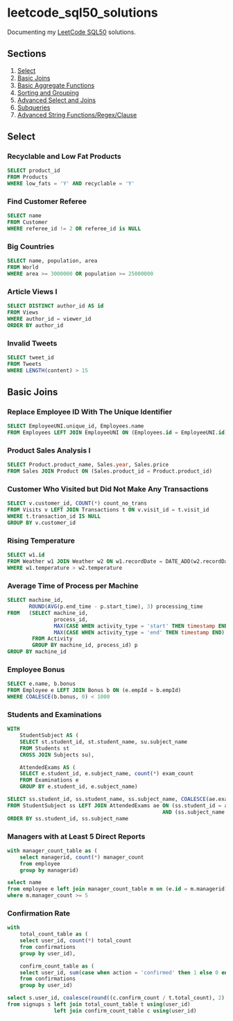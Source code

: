 # leetcode_sql50_solutions
Documenting my [LeetCode SQL50](https://leetcode.com/studyplan/top-sql-50/) solutions.

## Sections
1. [Select](#select)
2. [Basic Joins](#basic-joins)
3. [Basic Aggregate Functions](#basic-aggregate-functions)
4. [Sorting and Grouping](#sorting-and-grouping)
5. [Advanced Select and Joins](#advanced-select-and-joins)
6. [Subqueries](#subqueries)
7. [Advanced String Functions/Regex/Clause](#advanced-string-functions-regex-clause)


## Select
### Recyclable and Low Fat Products
```sql
SELECT product_id
FROM Products
WHERE low_fats = 'Y' AND recyclable = 'Y'
```
### Find Customer Referee
```sql
SELECT name
FROM Customer
WHERE referee_id != 2 OR referee_id is NULL
```
### Big Countries
```sql
SELECT name, population, area
FROM World
WHERE area >= 3000000 OR population >= 25000000
```
### Article Views I
```sql
SELECT DISTINCT author_id AS id
FROM Views
WHERE author_id = viewer_id
ORDER BY author_id
```
### Invalid Tweets
```sql
SELECT tweet_id
FROM Tweets
WHERE LENGTH(content) > 15
```

## Basic Joins
### Replace Employee ID With The Unique Identifier
```sql
SELECT EmployeeUNI.unique_id, Employees.name
FROM Employees LEFT JOIN EmployeeUNI ON (Employees.id = EmployeeUNI.id)
```
### Product Sales Analysis I
```sql
SELECT Product.product_name, Sales.year, Sales.price
FROM Sales JOIN Product ON (Sales.product_id = Product.product_id)
```
### Customer Who Visited but Did Not Make Any Transactions
```sql
SELECT v.customer_id, COUNT(*) count_no_trans
FROM Visits v LEFT JOIN Transactions t ON v.visit_id = t.visit_id
WHERE t.transaction_id IS NULL
GROUP BY v.customer_id
```
### Rising Temperature
```sql
SELECT w1.id
FROM Weather w1 JOIN Weather w2 ON w1.recordDate = DATE_ADD(w2.recordDate, Interval 1 DAY)
WHERE w1.temperature > w2.temperature
```
### Average Time of Process per Machine
```sql
SELECT machine_id,
       ROUND(AVG(p.end_time - p.start_time), 3) processing_time
FROM   (SELECT machine_id, 
               process_id,
               MAX(CASE WHEN activity_type = 'start' THEN timestamp END) start_time,
               MAX(CASE WHEN activity_type = 'end' THEN timestamp END) end_time
        FROM Activity
        GROUP BY machine_id, process_id) p
GROUP BY machine_id
```
### Employee Bonus
```sql
SELECT e.name, b.bonus
FROM Employee e LEFT JOIN Bonus b ON (e.empId = b.empId)
WHERE COALESCE(b.bonus, 0) < 1000
```
### Students and Examinations
```sql
WITH 
    StudentSubject AS (
    SELECT st.student_id, st.student_name, su.subject_name
    FROM Students st
    CROSS JOIN Subjects su),

    AttendedExams AS (
    SELECT e.student_id, e.subject_name, count(*) exam_count
    FROM Examinations e
    GROUP BY e.student_id, e.subject_name)

SELECT ss.student_id, ss.student_name, ss.subject_name, COALESCE(ae.exam_count, 0) attended_exams
FROM StudentSubject ss LEFT JOIN AttendedExams ae ON (ss.student_id = ae.student_id)
                                                  AND (ss.subject_name = ae.subject_name)
ORDER BY ss.student_id, ss.subject_name
```
### Managers with at Least 5 Direct Reports
```sql
with manager_count_table as (
    select managerid, count(*) manager_count
    from employee
    group by managerid)

select name
from employee e left join manager_count_table m on (e.id = m.managerid)
where m.manager_count >= 5
```
### Confirmation Rate
```sql
with
    total_count_table as (
    select user_id, count(*) total_count
    from confirmations
    group by user_id),

    confirm_count_table as (
    select user_id, sum(case when action = 'confirmed' then 1 else 0 end) confirm_count
    from confirmations
    group by user_id)

select s.user_id, coalesce(round((c.confirm_count / t.total_count), 2), 0) confirmation_rate
from signups s left join total_count_table t using(user_id)
               left join confirm_count_table c using(user_id)
```
